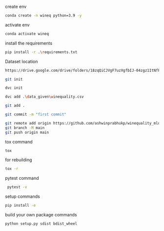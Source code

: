 create env

```bash
conda create -n wineq python=3.9 -y
```

activate env
```bash
conda activate wineq
```
install the requirements
```bash
pip install -r .\requirements.txt
```
Dataset location
```bash
https://drive.google.com/drive/folders/18zqQiCJVgF7uzXgfbIJ-04zgz1ItNfF5?usp=sharing
```
```bash
git init
```
```bash
dvc init
```
```bash
dvc add .\data_given\winequality.csv
```
```bash
git add .
```
```bash
git commit -m "first commit"
```
```bash
git remote add origin https://github.com/ashwinprabhukp/winequality_mlops.git
git branch -M main
git push origin main
```

tox command
```bash
tox
```

for rebuilding
```bash
tox -r
```

pytest command
```bash
 pytest -v
 ```

setup commands
```bash
pip install -e
```

build your own package commands
```bash
python setup.py sdist bdist_wheel
```

